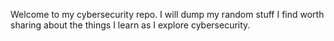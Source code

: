Welcome to my cybersecurity repo.
I will dump my random stuff I find worth sharing about the things I learn as I explore cybersecurity.
